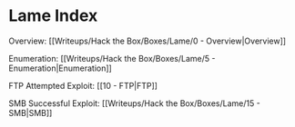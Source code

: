 # Lame Index

Overview: [[Writeups/Hack the Box/Boxes/Lame/0 - Overview|Overview]]

Enumeration: [[Writeups/Hack the Box/Boxes/Lame/5 - Enumeration|Enumeration]]

FTP Attempted Exploit: [[10 - FTP|FTP]]

SMB Successful Exploit: [[Writeups/Hack the Box/Boxes/Lame/15 - SMB|SMB]]